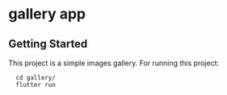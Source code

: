 # gallery app


## Getting Started

This project is a simple images gallery.
For running this project:
```
  cd gallery/
  flutter run
```

